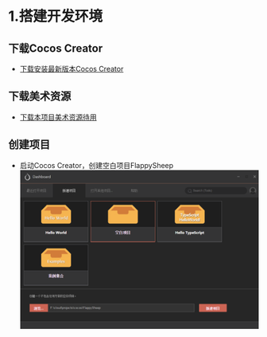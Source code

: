 # 1.搭建开发环境

## 下载Cocos Creator

- [下载安装最新版本Cocos Creator](http://www.cocos.com/download)

## 下载美术资源

- [下载本项目美术资源待用](https://github.com/cocos-creator/tutorial-duang-sheep/)

## 创建项目

- 启动Cocos Creator，创建空白项目FlappySheep
![1-1](/1-1.png)